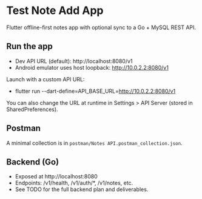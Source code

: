 # Test Note Add App

Flutter offline-first notes app with optional sync to a Go + MySQL REST API.

## Run the app

- Dev API URL (default): http://localhost:8080/v1
- Android emulator uses host loopback: http://10.0.2.2:8080/v1

Launch with a custom API URL:

- flutter run --dart-define=API_BASE_URL=http://10.0.2.2:8080/v1

You can also change the URL at runtime in Settings > API Server (stored in SharedPreferences).

## Postman

A minimal collection is in `postman/Notes API.postman_collection.json`.

## Backend (Go)

- Exposed at http://localhost:8080
- Endpoints: /v1/health, /v1/auth/*, /v1/notes, etc.
- See TODO for the full backend plan and deliverables.
